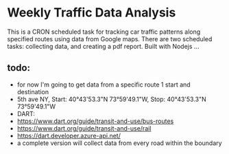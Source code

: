 # Weekly Traffic Data Analysis
This is a CRON scheduled task for tracking car traffic patterns along specified routes using data from Google maps. There are two scheduled tasks: collecting data, and creating a pdf report. Built with Nodejs ... 


## todo:
- for now I'm going to get data from a specific route 1 start and destination
- 5th ave NY, Start: 40°43'53.3"N 73°59'49.1"W, Stop: 40°43'53.3"N 73°59'49.1"W
- DART: 
- https://www.dart.org/guide/transit-and-use/bus-routes
- https://www.dart.org/guide/transit-and-use/rail
- https://dart.developer.azure-api.net/
- a complete version will collect data from every road within the boundary